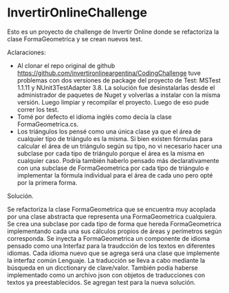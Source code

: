 # InvertirOnlineChallenge
Esto es un proyecto de challenge de Invertir Online donde se refactoriza la clase FormaGeometrica y se crean nuevos test.

Aclaraciones:
- Al clonar el repo original de github https://github.com/invertironlineargentina/CodingChallenge tuve problemas con dos versiones de package del proyecto de Test: MSTest 1.1.11 y NUnit3TestAdapter 3.8. La solución fue desinstalarlas desde el administrador de paquetes de Nuget y volverlas a instalar con la misma versión. Luego limpiar y recompilar el proyecto. Luego de eso pude correr los test.
- Tomé por defecto el idioma inglés como decía la clase FormaGeometrica.cs.
- Los triángulos los pensé como una única clase ya que el área de cualquier tipo de triángulo es la misma. Si bien existen fórmulas para calcular el área de un triángulo según su tipo, no vi necesario hacer una subclase por cada tipo de triángulo porque el área es la misma en cualquier caso. Podría también haberlo pensado más declarativamente con una subclase de FormaGeometrica por cada tipo de triángulo e implementar la fórmula individual para el área de cada uno pero opté por la primera forma.


Solución.

Se refactoriza la clase FormaGeometrica que se encuentra muy acoplada por una clase abstracta que representa una FormaGeometrica cualquiera. Se crea una subclase por cada tipo de forma que hereda FormaGeometrica implementando cada una sus cálculos propios de áreas y perímetros según corresponda.
Se inyecta a FormaGeometrica un componente de idioma pensado como una Interfaz para la traudcción de los textos en diferentes idiomas. Cada idioma nuevo que se agrega será una clase que implemente la interfaz común Lenguaje. La traducción se lleva a cabo mediante la búsqueda en un dicctionary de clave/valor. También podía haberse implementado como un archivo json con objetos de traducciones con textos ya preestablecidos.
Se agregan test para la nueva solución.


